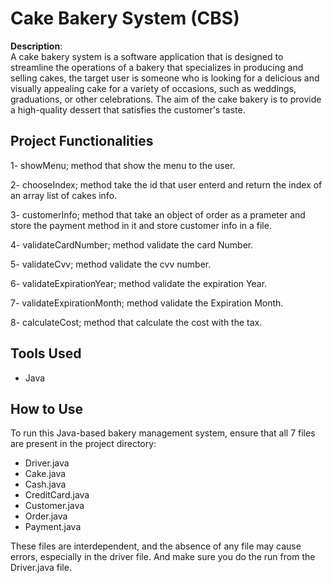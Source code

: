 # Cake Bakery System (CBS)  
**Description**:  
A cake bakery system is a software application that is designed to streamline the operations of a bakery 
that specializes in producing and selling cakes, the target user is someone who is looking for a delicious 
and visually appealing cake for a variety of occasions, such as weddings, graduations, or other 
celebrations. The aim of the cake bakery is to provide a high-quality dessert that satisfies the customer's
taste.
  

##  Project Functionalities
 1- showMenu; method that show the menu to the user.
 
 2- chooseIndex; method take the id that user enterd and return the index of an array list of cakes info.
 
 3- customerInfo; method that take an object of order as a prameter and store the payment method in it 
and store customer info in a file.

 4- validateCardNumber; method validate the card Number.
 
 5- validateCvv; method validate the cvv number.
 
 6- validateExpirationYear; method validate the expiration Year.
 
 7- validateExpirationMonth; method validate the Expiration Month.
 
 8- calculateCost; method that calculate the cost with the tax.
 
 
## Tools Used  
- Java 

## How to Use  
To run this Java-based bakery management system, ensure that all 7 files are present in the project directory: 

- Driver.java
- Cake.java
- Cash.java
- CreditCard.java
- Customer.java
- Order.java
- Payment.java

These files are interdependent, and the absence of any file may cause errors, especially
in the driver file. And make sure you do the run from the Driver.java file.
